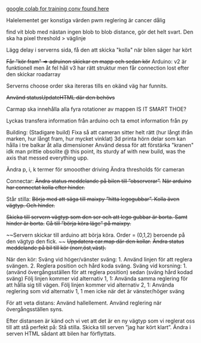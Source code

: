 [google colab for training conv found here](https://colab.research.google.com/drive/1vy0ZHaKx9eAAph-YvTwriSFDLDKpweoz?usp=sharing)



Halelementet ger konstiga värden
pwm reglering är cancer dålig

find vit blob med nästan ingen blob to blob distance, gör det helt svart. Den ska ha pixel threshold > väglinje

Lägg delay i serverns sida, få den att skicka "kolla" när bilen säger har kört

~~Får "kör fram" => adruinon skickar en mapp och sedan kör~~
Arduino:
    v2 är funktionell men åt fel håll
    v3 har rätt struktur men får connection lost efter den skickar roadarray

Serverns choose order ska itereras tills en okänd väg har funnits. 

~~Använd statusUpdateHTML där den behövs~~

Carmap ska innehålla alla fyra rotationer av mappen IS IT SMART THOE?

Lyckas transfera information från arduino och ta emot information från py

Building: (Stadigare build)
    Fixa så att cameran sitter helt rätt (hur långt ifrån marken, hur långt fram, hur mycket vinklat) 
    3d printa hörn delar som kan hålla i tre balkar åt alla dimensioner
    Använd dessa för att förstärka "kranen"
    idk man prittie obsolite @ this point, its sturdy af with new build, was the axis that messed everything upp.

Ändra p, i, k termer för smooother driving
Ändra thresholds för cameran

Connectar:
~~Ändra status meddelande på bilen till ”observerar”.~~
~~När arduino har connectat kolla efter hinder.~~

Står stilla:
~~Börja med att säga till maixpy ”hitta legogubbar”. Kolla även vägtyp. Och hinder.~~

~~Skicka till servern vägtyp som den ser och att lego gubbar är borta. Samt hinder är borta.~~
~~Gå till ”börja köra läge” på maixpy.~~

~~Servern skickar till arduino att börja köra. Order = (0,1,2) beroende på den vägtyp den fick. ~~
~~Uppdatera car.map där den kollar.~~
~~Ändra status meddelande på bil till kör (norr,öst,väst).~~

När den kör:
Sväng vid höger/vänster sväng:
    1. Använd linjen för att reglera svängen.
    2. Reglera position och hård koda sväng.
Sväng vid korsning:
    1. (använd övergångsställen för att reglera position) sedan (sväng hård kodad sväng)
Följ linjen kommer vid alternativ 1, 1:
    Använda samma reglering för att hålla sig till vägen.
Följ linjen kommer vid alternativ 2, 1:
    Använda reglering som vid alternativ 1, 1 men icke när det är vänster/höger sväng

För att veta distans:
Använd hallellement.
Använd reglering när övergångsställen syns.

Efter distansen är känd och vi vet att det är en ny vägtyp som vi reglerat oss till att stå perfekt på:
Stå stilla.
Skicka till serven ”jag har kört klart”.
Ändra i serven HTML sådant att bilen har förflyttats.